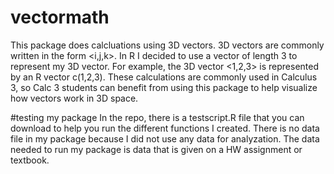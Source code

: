 # vectormath
This package does calcluations using 3D vectors. 3D vectors are commonly written in the form <i,j,k>. In R I decided to use a vector of length 3 to represent my 3D vector. For example,
the 3D vector <1,2,3> is represented by an R vector c(1,2,3). These calculations are commonly used in Calculus 3, so Calc 3 students can benefit from using this package to help visualize
how vectors work in 3D space.

#testing my package
In the repo, there is a testscript.R file that you can download to help you run the different functions I created. There is no data file in my package because I did not use any data for analyzation.
The data needed to run my package is data that is given on a HW assignment or textbook.
